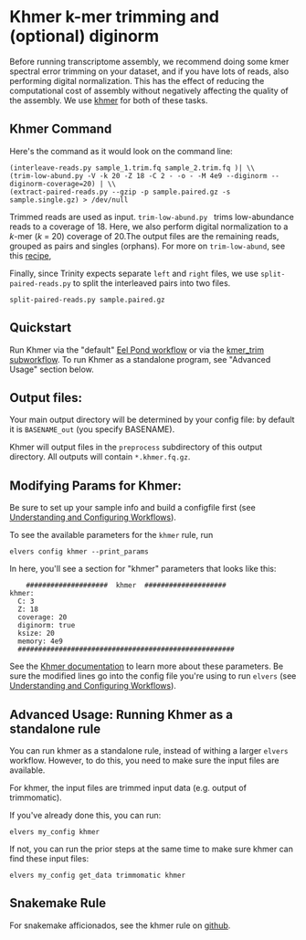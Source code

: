 # Khmer k-mer trimming and (optional) diginorm

Before running transcriptome assembly, we recommend doing some kmer spectral error trimming on your dataset, and if you have lots of reads, also performing digital normalization. This has the effect of reducing the computational cost of assembly without negatively affecting the quality of the assembly. We use [khmer](https://khmer.readthedocs.io/) for both of these tasks.

## Khmer Command

Here's the command as it would look on the command line:
```
(interleave-reads.py sample_1.trim.fq sample_2.trim.fq )| \\
(trim-low-abund.py -V -k 20 -Z 18 -C 2 - -o - -M 4e9 --diginorm --diginorm-coverage=20) | \\
(extract-paired-reads.py --gzip -p sample.paired.gz -s sample.single.gz) > /dev/null
```

Trimmed reads are used as input. `trim-low-abund.py ` trims low-abundance reads to a coverage of 18. Here, we also perform digital normalization to a *k*-mer (*k* = 20) coverage of 20.The output files are the remaining reads, grouped as pairs and singles (orphans). For more on `trim-low-abund`, see this [recipe](https://khmer-recipes.readthedocs.io/en/latest/007-variable-coverage-trimming/),

Finally, since Trinity expects separate `left` and `right` files, we use `split-paired-reads.py` to split the interleaved pairs into two files.
```
split-paired-reads.py sample.paired.gz
```
## Quickstart

Run Khmer via the "default" [Eel Pond workflow](eel_pond_workflow.md) or via the [kmer_trim subworkflow](kmer_trim.md). To run Khmer as a standalone program, see "Advanced Usage" section below.

## Output files:

Your main output directory will be determined by your config file: by default it is `BASENAME_out` (you specify BASENAME).

Khmer will output files in the `preprocess` subdirectory of this output directory. All outputs will contain `*.khmer.fq.gz`.


## Modifying Params for Khmer:

Be sure to set up your sample info and build a configfile first (see [Understanding and Configuring Workflows](configure.md)).

To see the available parameters for the `khmer` rule, run
```
elvers config khmer --print_params
```

In here, you'll see a section for "khmer" parameters that looks like this:

```
    ####################  khmer  ####################
khmer:
  C: 3
  Z: 18
  coverage: 20
  diginorm: true
  ksize: 20
  memory: 4e9
  #####################################################
```

See the [Khmer documentation]([khmer](https://khmer.readthedocs.io/)) to learn more about these parameters. Be sure the modified lines go into the config file you're using to run `elvers` (see [Understanding and Configuring Workflows](configure.md)).

## Advanced Usage: Running Khmer as a standalone rule

You can run khmer as a standalone rule, instead of withing a larger `elvers` workflow. However, to do this, you need to make sure the input files are available.

For khmer, the input files are trimmed input data (e.g. output of trimmomatic). 

If you've already done this, you can run:
```
elvers my_config khmer
```
If not, you can run the prior steps at the same time to make sure khmer can find these input files: 
```
elvers my_config get_data trimmomatic khmer
```


## Snakemake Rule

For snakemake afficionados, see the khmer rule on [github](https://github.com/dib-lab/elvers/blob/master/rules/khmer/khmer.rule).
